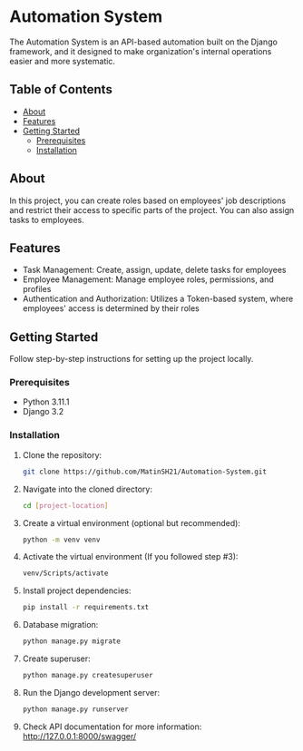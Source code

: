 # Automation System

The Automation System is an API-based automation built on the Django framework, and it designed to make organization's 
internal operations easier and more systematic.

## Table of Contents
- [About](#about)
- [Features](#features)
- [Getting Started](#getting-started)
  - [Prerequisites](#prerequisites)
  - [Installation](#installation)

## About

In this project, you can create roles based on employees' job descriptions and restrict their access to specific parts 
of the project. You can also assign tasks to employees.

## Features

- Task Management: Create, assign, update, delete tasks for employees
- Employee Management: Manage employee roles, permissions, and profiles
- Authentication and Authorization: Utilizes a Token-based system, where employees' access is determined by their 
roles

## Getting Started

Follow step-by-step instructions for setting up the project locally.

### Prerequisites
- Python 3.11.1
- Django 3.2

### Installation 

1. Clone the repository:
   ```sh
   git clone https://github.com/MatinSH21/Automation-System.git
2. Navigate into the cloned directory:
    ```sh
   cd [project-location]
3. Create a virtual environment (optional but recommended):
    ```sh
   python -m venv venv
4. Activate the virtual environment (If you followed step #3):
    ```sh
   venv/Scripts/activate
5. Install project dependencies: 
    ```sh
   pip install -r requirements.txt
6. Database migration:
    ```sh
   python manage.py migrate
7. Create superuser:
    ```sh
   python manage.py createsuperuser
8. Run the Django development server:
    ```sh
   python manage.py runserver
9. Check API documentation for more information:
    http://127.0.0.1:8000/swagger/
